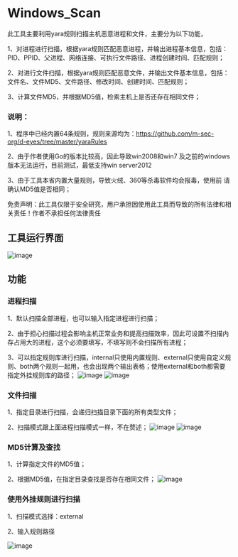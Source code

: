 # Windows_Scan
此工具主要利用yara规则扫描主机恶意进程和文件，主要分为以下功能，

1、对进程进行扫描，根据yara规则匹配恶意进程，并输出进程基本信息，包括：PID、PPID、父进程、网络连接、可执行文件路径、进程创建时间、匹配规则；

2、对进行文件扫描，根据yara规则匹配恶意文件，并输出文件基本信息，包括：文件名、文件MD5、文件路径、修改时间、创建时间、匹配规则；

3、计算文件MD5，并根据MD5值，检索主机上是否还存在相同文件；

### 说明：

1、程序中已经内置64条规则，规则来源均为：https://github.com/m-sec-org/d-eyes/tree/master/yaraRules

2、由于作者使用Go的版本比较高，因此导致win2008和win7 及之前的windows版本无法运行，目前测试，最低支持win server2012

3、由于工具本省内置大量规则，导致火绒、360等杀毒软件均会报毒，使用前 请确认MD5值是否相同；

免责声明：此工具仅限于安全研究，用户承担因使用此工具而导致的所有法律和相关责任！作者不承担任何法律责任

## 工具运行界面
![image](https://github.com/user-attachments/assets/a809e82c-0a35-4e5d-9151-27b59137a028)


## 功能
### 进程扫描
1、默认扫描全部进程，也可以输入指定进程进行扫描；

2、由于担心扫描过程会影响主机正常业务和提高扫描效率，因此可设置不扫描内存占用大的进程，这个必须要填写，不填写则不会扫描所有进程；

3、可以指定规则库进行扫描，internal只使用内置规则、external只使用自定义规则、both两个规则一起用，也会出现两个输出表格；使用external和both都需要指定外挂规则库的路径；
![image](https://github.com/user-attachments/assets/bb05fcb0-bc55-4504-b6ac-df729293de2d)
![image](https://github.com/user-attachments/assets/a73f2798-c3f7-4727-8d70-86f32492e2b2)


### 文件扫描
1、指定目录进行扫描，会递归扫描目录下面的所有类型文件；

2、扫描模式跟上面进程扫描模式一样，不在赘述；
![image](https://github.com/user-attachments/assets/0913ac19-d2d0-4b3d-930c-3a7ebf55da50)
![image](https://github.com/user-attachments/assets/3d575394-8445-4fb9-b5de-593be2087733)



### MD5计算及查找
1、计算指定文件的MD5值；

2、根据MD5值，在指定目录查找是否存在相同文件；
![image](https://github.com/user-attachments/assets/d66efd47-602a-4ea5-913c-45dabe757d19)

### 使用外挂规则进行扫描
1、扫描模式选择：external

2、输入规则路径

![image](https://github.com/user-attachments/assets/db1c4401-7fea-4a9c-9d5a-2e7c9d669ea3)



